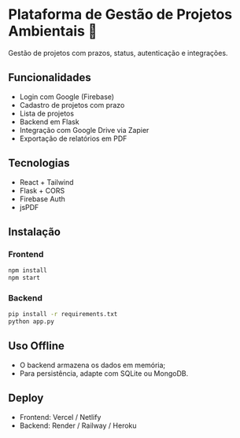 # Plataforma de Gestão de Projetos Ambientais 🌱

Gestão de projetos com prazos, status, autenticação e integrações.

## Funcionalidades
- Login com Google (Firebase)
- Cadastro de projetos com prazo
- Lista de projetos
- Backend em Flask
- Integração com Google Drive via Zapier
- Exportação de relatórios em PDF

## Tecnologias
- React + Tailwind
- Flask + CORS
- Firebase Auth
- jsPDF

## Instalação
### Frontend
```bash
npm install
npm start
```

### Backend
```bash
pip install -r requirements.txt
python app.py
```

## Uso Offline
- O backend armazena os dados em memória;
- Para persistência, adapte com SQLite ou MongoDB.

## Deploy
- Frontend: Vercel / Netlify
- Backend: Render / Railway / Heroku